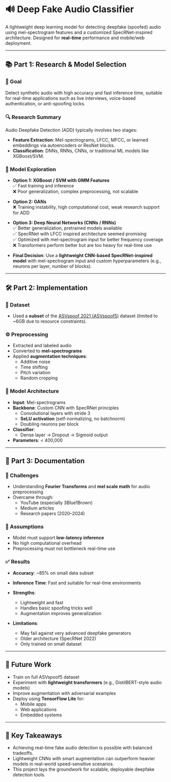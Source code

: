 # 🔊 Deep Fake Audio Classifier

A lightweight deep learning model for detecting deepfake (spoofed) audio using mel-spectrogram features and a customized SpecRNet-inspired architecture. Designed for **real-time** performance and mobile/web deployment.

---

## 📚 Part 1: Research & Model Selection

### 🎯 Goal
Detect synthetic audio with high accuracy and fast inference time, suitable for real-time applications such as live interviews, voice-based authentication, or anti-spoofing locks.

### 🔍 Research Summary

Audio Deepfake Detection (ADD) typically involves two stages:
- **Feature Extraction**: Mel-spectrograms, LFCC, MFCC, or learned embeddings via autoencoders or ResNet blocks.
- **Classification**: DNNs, RNNs, CNNs, or traditional ML models like XGBoost/SVM.

### 🧠 Model Exploration

- **Option 1: XGBoost / SVM with GMM Features**  
  ✅ Fast training and inference  
  ❌ Poor generalization, complex preprocessing, not scalable

- **Option 2: GANs**  
  ❌ Training instability, high computational cost, weak research support for ADD

- **Option 3: Deep Neural Networks (CNNs / RNNs)**  
  ✅ Better generalization, pretrained models available  
  ✅ SpecRNet with LFCC inspired architecture seemed promising  
  ✅ Optimized with mel-spectrogram input for better frequency coverage  
  ❌ Transformers perform better but are too heavy for real-time use

- **Final Decision**: Use a **lightweight CNN-based SpecRNet-inspired model** with mel-spectrogram input and custom hyperparameters (e.g., neurons per layer, number of blocks).

---

## 🛠️ Part 2: Implementation

### 🔽 Dataset
- Used a **subset** of the [ASVspoof 2021 (ASVspoof5)](https://datashare.ed.ac.uk/handle/10283/4176) dataset (limited to ~6GB due to resource constraints).

### ⚙️ Preprocessing
- Extracted and labeled audio
- Converted to **mel-spectrograms**
- Applied **augmentation techniques**:
  - Additive noise
  - Time shifting
  - Pitch variation
  - Random cropping

### 🧪 Model Architecture

- **Input**: Mel-spectrograms
- **Backbone**: Custom CNN with SpecRNet principles
  - Convolutional layers with stride 3
  - **SeLU activation** (self-normalizing, no batchnorm)
  - Doubling neurons per block
- **Classifier**:
  - Dense layer → Dropout → Sigmoid output
- **Parameters**: < 400,000

---

## 📄 Part 3: Documentation

### 🚧 Challenges
- Understanding **Fourier Transforms** and **mel scale math** for audio preprocessing
- Overcame through:
  - YouTube (especially 3Blue1Brown)
  - Medium articles
  - Research papers (2020–2024)

### 🧠 Assumptions
- Model must support **low-latency inference**
- No high computational overhead
- Preprocessing must not bottleneck real-time use

### ✅ Results

- **Accuracy**: ~85% on small data subset
- **Inference Time**: Fast and suitable for real-time environments
- **Strengths**:
  - Lightweight and fast
  - Handles basic spoofing tricks well
  - Augmentation improves generalization

- **Limitations**:
  - May fail against very advanced deepfake generators
  - Older architecture (SpecRNet 2022)
  - Only trained on small dataset

---

## 🚀 Future Work

- Train on full ASVspoof5 dataset
- Experiment with **lightweight transformers** (e.g., DistilBERT-style audio models)
- Improve augmentation with adversarial examples
- Deploy using **TensorFlow Lite** for:
  - Mobile apps
  - Web applications
  - Embedded systems

---

## 🧠 Key Takeaways

- Achieving real-time fake audio detection is possible with balanced tradeoffs.
- Lightweight CNNs with smart augmentation can outperform heavier models in real-world speed-sensitive scenarios.
- This project lays the groundwork for scalable, deployable deepfake detection tools.
